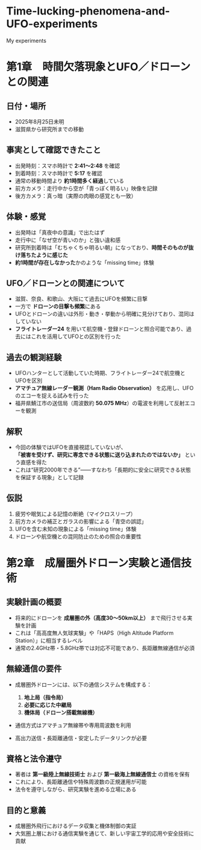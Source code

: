 # Time-lucking-phenomena-and-UFO-experiments
My experiments

# 第1章　時間欠落現象とUFO／ドローンとの関連

## 日付・場所
- 2025年8月25日未明  
- 滋賀県から研究所までの移動  

## 事実として確認できたこと
- 出発時刻：スマホ時計で **2:41〜2:48** を確認  
- 到着時刻：スマホ時計で **5:17** を確認  
- 通常の移動時間より **約1時間多く経過**している  
- 前方カメラ：走行中から空が「青っぽく明るい」映像を記録  
- 後方カメラ：真っ暗（実際の肉眼の感覚とも一致）  

## 体験・感覚
- 出発時は「真夜中の意識」で出たはず  
- 走行中に「なぜ空が青いのか」と強い違和感  
- 研究所到着時は「むちゃくちゃ明るい朝」になっており、**時間そのものが抜け落ちたように感じた**  
- **約1時間が存在しなかった**かのような「missing time」体験  

## UFO／ドローンとの関連について
- 滋賀、奈良、和歌山、大阪にて過去にUFOを頻繁に目撃  
- 一方で **ドローンの目撃も頻繁**にある  
- UFOとドローンの違いは外形・動き・挙動から明確に見分けており、混同はしていない  
- **フライトレーダー24** を用いて航空機・登録ドローンと照合可能であり、過去にはこれを活用してUFOとの区別を行った  

## 過去の観測経験
- UFOハンターとして活動していた時期、フライトレーダー24で航空機とUFOを区別  
- **アマチュア無線レーダー観測（Ham Radio Observation）** を応用し、UFOのエコーを捉える試みを行った  
- 福井県鯖江市の送信局（周波数約 **50.075 MHz**）の電波を利用して反射エコーを観測  

## 解釈
- 今回の体験ではUFOを直接視認していないが、  
  **「被害を受けず、研究に専念できる状態に送り込まれたのではないか」** という直感を得た  
- これは“研究2000年できる”――すなわち「長期的に安全に研究できる状態を保証する現象」として記録  

## 仮説
1. 疲労や眠気による記憶の断絶（マイクロスリープ）  
2. 前方カメラの補正とガラスの影響による「青空の誤認」  
3. UFOを含む未知の現象による「missing time」体験  
4. ドローンや航空機との混同防止のための照合の重要性

# 第2章　成層圏外ドローン実験と通信技術

## 実験計画の概要
- 将来的にドローンを **成層圏の外（高度30〜50km以上）** まで飛行させる実験を計画  
- これは「高高度無人気球実験」や「HAPS（High Altitude Platform Station）」に相当するレベル  
- 通常の2.4GHz帯・5.8GHz帯では対応不可能であり、長距離無線通信が必須  

## 無線通信の要件
- 成層圏外ドローンには、以下の通信システムを構成する：  
  1. **地上局（指令局）**  
  2. **必要に応じた中継局**  
  3. **機体局（ドローン搭載無線機）**  

- 通信方式はアマチュア無線帯や専用周波数を利用  
- 高出力送信・長距離通信・安定したデータリンクが必要  

## 資格と法令遵守
- 著者は **第一級陸上無線技術士** および **第一級海上無線通信士** の資格を保有  
- これにより、長距離通信や特殊周波数の正規運用が可能  
- 法令を遵守しながら、研究実験を進める立場にある  

## 目的と意義
- 成層圏外飛行におけるデータ収集と機体制御の実証  
- 大気圏上層における通信実験を通じて、新しい宇宙工学的応用や安全技術に貢献   
